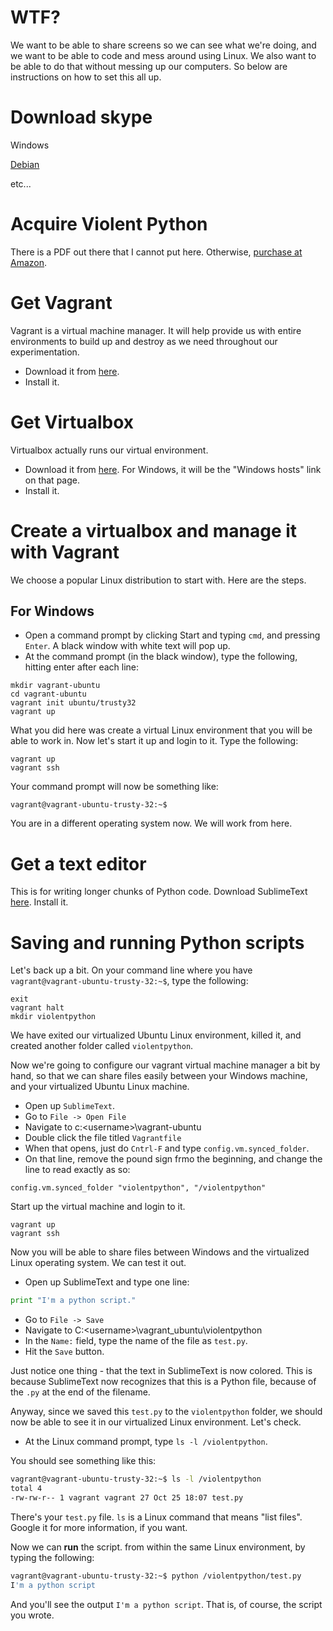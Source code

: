# WTF?

We want to be able to share screens so we can see what we're doing, and we want to be able to code and mess around using Linux. We also want to be able to do that without messing up our computers. So below are instructions on how to set this all up.

# Download skype

Windows

[Debian](https://wiki.debian.org/skype)

etc...

# Acquire Violent Python

There is a PDF out there that I cannot put here. Otherwise, [purchase at Amazon](http://amzn.com/1597499579 ).

# Get Vagrant

Vagrant is a virtual machine manager. It will help provide us with entire environments to build up and destroy as we need throughout our experimentation.

+ Download it from [here](https://www.vagrantup.com/downloads.html).
+ Install it.

# Get Virtualbox

Virtualbox actually runs our virtual environment. 

+ Download it from [here](https://www.virtualbox.org/wiki/Downloads). For Windows, it will be the "Windows hosts" link on that page.
+ Install it.

# Create a virtualbox and manage it with Vagrant

We choose a popular Linux distribution to start with. Here are the steps.

## For Windows

+ Open a command prompt by clicking Start and typing `cmd`, and pressing `Enter`. A black window with white text will pop up.
+ At the command prompt (in the black window), type the following, hitting enter after each line:

```
mkdir vagrant-ubuntu
cd vagrant-ubuntu
vagrant init ubuntu/trusty32
vagrant up
```

What you did here was create a virtual Linux environment that you will be able to work in. Now let's start it up and login to it. Type the following:

```
vagrant up
vagrant ssh
```

Your command prompt will now be something like:

```
vagrant@vagrant-ubuntu-trusty-32:~$ 
```

You are in a different operating system now. We will work from here.

# Get a text editor

This is for writing longer chunks of Python code. Download SublimeText [here](http://www.sublimetext.com/3).
Install it.

# Saving and running Python scripts

Let's back up a bit. On your command line where you have `vagrant@vagrant-ubuntu-trusty-32:~$`, type the following:

```
exit
vagrant halt
mkdir violentpython
```

We have exited our virtualized Ubuntu Linux environment, killed it, and created another folder called `violentpython`.

Now we're going to configure our vagrant virtual machine manager a bit by hand, so that we can share files easily between your Windows machine, and your virtualized Ubuntu Linux machine.

+ Open up `SublimeText`.
+ Go to `File -> Open File`
+ Navigate to c:\<username>\vagrant-ubuntu
+ Double click the file titled `Vagrantfile`
+ When that opens, just do `Cntrl-F` and type `config.vm.synced_folder`.
+ On that line, remove the pound sign frmo the beginning, and change the line to read exactly as so:

```
config.vm.synced_folder "violentpython", "/violentpython"
```  

Start up the virtual machine and login to it.

```
vagrant up
vagrant ssh
```

Now you will be able to share files between Windows and the virtualized Linux operating system. We can test it out.

+ Open up SublimeText and type one line:

```python
print "I'm a python script."
```
+ Go to `File -> Save`
+ Navigate to C:\<username>\vagrant_ubuntu\violentpython
+ In the `Name:` field, type the name of the file as `test.py`.
+ Hit the `Save` button.

Just notice one thing - that the text in SublimeText is now colored. This is because SublimeText now recognizes that this is a Python file, because of the `.py` at the end of the filename.

Anyway, since we saved this `test.py` to the `violentpython` folder, we should now be able to see it in our virtualized Linux environment. Let's check.

+ At the Linux command prompt, type `ls -l /violentpython`.

You should see something like this:

```bash
vagrant@vagrant-ubuntu-trusty-32:~$ ls -l /violentpython
total 4
-rw-rw-r-- 1 vagrant vagrant 27 Oct 25 18:07 test.py
```

There's your `test.py` file. `ls` is a Linux command that means "list files". Google it for more information, if you want.

Now we can **run** the script. from within the same Linux environment, by typing the following:

```bash
vagrant@vagrant-ubuntu-trusty-32:~$ python /violentpython/test.py 
I'm a python script
```

And you'll see the output `I'm a python script`. That is, of course, the script you wrote.
